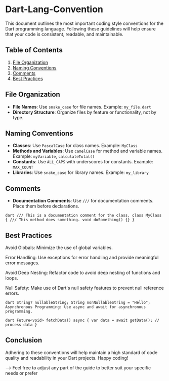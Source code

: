 # Dart-Lang-Convention

This document outlines the most important coding style conventions for the Dart programming language. Following these guidelines will help ensure that your code is consistent, readable, and maintainable.

## Table of Contents
1. [File Organization](#file-organization)
2. [Naming Conventions](#naming-conventions)
3. [Comments](#comments)
4. [Best Practices](#best-practices)

## File Organization

- **File Names**: Use `snake_case` for file names. Example: `my_file.dart`
- **Directory Structure**: Organize files by feature or functionality, not by type. 

## Naming Conventions

- **Classes**: Use `PascalCase` for class names. Example: `MyClass`
- **Methods and Variables**: Use `camelCase` for method and variable names. Example: `myVariable`, `calculateTotal()`
- **Constants**: Use `ALL_CAPS` with underscores for constants. Example: `MAX_COUNT`
- **Libraries**: Use `snake_case` for library names. Example: `my_library`

## Comments

- **Documentation Comments**: Use `///` for documentation comments. Place them before declarations.

``dart
/// This is a documentation comment for the class.
class MyClass {
  /// This method does something.
  void doSomething() {}
}
``

## Best Practices
Avoid Globals: Minimize the use of global variables.

Error Handling: Use exceptions for error handling and provide meaningful error messages.

Avoid Deep Nesting: Refactor code to avoid deep nesting of functions and loops.

Null Safety: Make use of Dart's null safety features to prevent null reference errors.

``dart
String? nullableString;
String nonNullableString = "Hello";
Asynchronous Programming: Use async and await for asynchronous programming.
``

``dart
Future<void> fetchData() async {
  var data = await getData();
  // process data
}
``
## Conclusion
Adhering to these conventions will help maintain a high standard of code quality and readability in your Dart projects. Happy coding!

--> Feel free to adjust any part of the guide to better suit your specific needs or prefer


